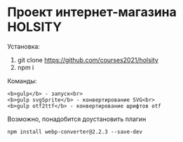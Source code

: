 # Проект интернет-магазина HOLSITY

Установка:
1. git clone https://github.com/courses2021/holsity
2. npm i

Команды:<br>
```
<b>gulp</b> - запуск<br>
<b>gulp svgSprite</b> - конвертирование SVG<br>
<b>gulp otf2ttf</b> - конвертирование шрифтов otf
```

Возможно, понадобится доустановить плагин
```
npm install webp-converter@2.2.3 --save-dev

